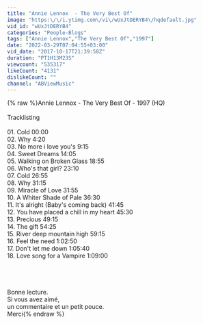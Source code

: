 ```yaml
---
title: "Annie Lennox  - The Very Best Of"
image: "https:\/\/i.ytimg.com\/vi\/wUxJtDERYB4\/hqdefault.jpg"
vid_id: "wUxJtDERYB4"
categories: "People-Blogs"
tags: ["Annie Lennox","The Very Best Of","1997"]
date: "2022-03-29T07:04:55+03:00"
vid_date: "2017-10-17T21:39:58Z"
duration: "PT1H13M23S"
viewcount: "535317"
likeCount: "4131"
dislikeCount: ""
channel: "ABViewMusic"
---
```

{% raw %}Annie Lennox  - The Very Best Of - 1997 (HQ)<br /><br /> Tracklisting<br /><br />01. Cold 00:00<br />02. Why 4:20<br />03. No more i love you's 9:15<br />04. Sweet Dreams 14:05<br />05. Walking on Broken Glass 18:55<br />06. Who's that girl? 23:10<br />07. Cold 26:55<br />08. Why 31:15<br />09. Miracle of Love 31:55<br />10. A Whiter Shade of Pale 36:30<br />11. It's alright (Baby's coming back) 41:45<br />12. You have placed a chill in my heart 45:30<br />13. Precious 49:15<br />14. The gift 54:25<br />15. River deep mountain high 59:15<br />16. Feel the need 1:02:50<br />17. Don't let me down 1:05:40<br />18. Love song for a Vampire 1:09:00<br /><br /><br /><br /><br />Bonne lecture.<br />Si vous avez aimé, <br />un commentaire et un petit pouce.<br />Merci{% endraw %}
